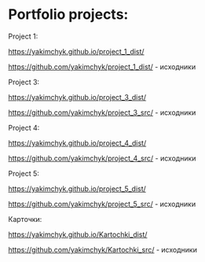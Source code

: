 # Portfolio projects:

Project 1:

https://yakimchyk.github.io/project_1_dist/

https://github.com/yakimchyk/project_1_dist/ - исходники

Project 3:

https://yakimchyk.github.io/project_3_dist/

https://github.com/yakimchyk/project_3_src/ - исходники

Project 4:

https://yakimchyk.github.io/project_4_dist/

https://github.com/yakimchyk/project_4_src/ - исходники

Project 5:

https://yakimchyk.github.io/project_5_dist/

https://github.com/yakimchyk/project_5_src/ - исходники

Карточки:

https://yakimchyk.github.io/Kartochki_dist/

https://github.com/yakimchyk/Kartochki_src/ - исходники

